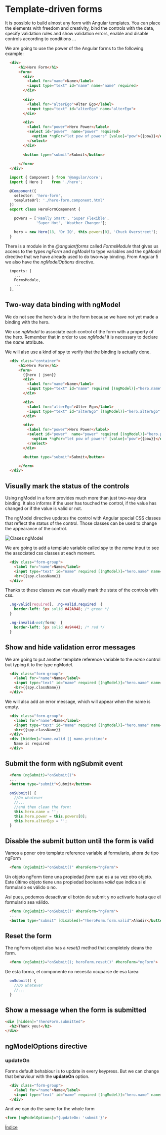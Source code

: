 # Template-driven forms

It is possible to build almost any form with Angular templates. You can place the elements with freedom and creativity, bind the controls with the data, specify validation rules and show validation errors, enable and disable controls according to conditions ...

We are going to use the power of the Angular forms to the following example:

```html
  <div>
      <h1>Hero Form</h1>
      <form>
        <div>
          <label for="name">Name</label>
          <input type="text" id="name" name="name" required>
        </div>
  
        <div>
          <label for="alterEgo">Alter Ego</label>
          <input type="text" id="alterEgo" name="alterEgo">
        </div>

        <div>
          <label for="power">Hero Power</label>
          <select id="power"  name="power" required>
            <option *ngFor="let pow of powers" [value]="pow">{{pow}}</option>
          </select>
        </div>
  
        <button type="submit">Submit</button>
  
      </form>
  </div>
```

```typescript
  import { Component } from '@angular/core';
  import { Hero }    from './hero';

  @Component({
    selector: 'hero-form',
    templateUrl: './hero-form.component.html'
  })
  export class HeroFormComponent {

    powers = ['Really Smart', 'Super Flexible',
              'Super Hot', 'Weather Changer'];

    hero = new Hero(18, 'Dr IQ', this.powers[0], 'Chuck Overstreet');
  }
```

There is a module in the *@angular/forms* called *FormsModule* that gives us access to the types *ngForm* and *ngModel* to type variables and the *ngModel* directive that we have already used to do two-way binding. From Angular 5 we also have the *ngModelOptions* directive.

```typescript
  imports: [
    ...
    FormsModule,
    ...
  ],
```

## Two-way data binding with ngModel

We do not see the hero's data in the form because we have not yet made a binding with the hero.

We use *ngModel* to associate each control of the form with a property of the hero. Remember that in order to use *ngModel* it is necessary to declare the *name* attribute.

We will also use a kind of spy to verify that the binding is actually done.

```html
  <div class="container">
      <h1>Hero Form</h1>
      <form>
        {{hero | json}}
        <div>
          <label for="name">Name</label>
          <input type="text" id="name" required [(ngModel)]="hero.name" name="name">
        </div>

        <div>
          <label for="alterEgo">Alter Ego</label>
          <input type="text" id="alterEgo" [(ngModel)]="hero.alterEgo" name="alterEgo">
        </div>

        <div>
          <label for="power">Hero Power</label>
          <select id="power"  name="power" required [(ngModel)]="hero.power" name="power">
            <option *ngFor="let pow of powers" [value]="pow">{{pow}}</option>
          </select>
        </div>

        <button type="submit">Submit</button>

      </form>
  </div>
```

## Visually mark the status of the controls

Using ngModel in a form provides much more than just two-way data binding. It also informs if the user has touched the control, if the value has changed or if the value is valid or not.

The ngModel directive updates the control with Angular special CSS classes that reflect the status of the control. Those classes can be used to change the appearance of the control.

![Clases ngModel](img/ngModel_clases.png "Clases ngModel")

We are going to add a template variable called spy to the *name* input to see the associated css classes at each moment.

```html
  <div class="form-group">
    <label for="name">Name</label>
    <input type="text" id="name" required [(ngModel)]="hero.name" name="name" #spy>
    <br>{{spy.className}}
  </div>
```

Thanks to these classes we can visually mark the state of the controls with css.

```css
  .ng-valid[required], .ng-valid.required  {
    border-left: 5px solid #42A948; /* green */
  }

  .ng-invalid:not(form)  {
    border-left: 5px solid #a94442; /* red */
  }
```

## Show and hide validation error messages

We are going to put another template reference variable to the *name* control but typing it to the type ngModel.

```html
  <div class="form-group">
    <label for="name">Name</label>
    <input type="text" id="name" required [(ngModel)]="hero.name" name="name" #spy #name="ngModel">
    <br>{{spy.className}}
  </div>
```

We will also add an error message, which will appear when the name is empty.

```html
  <div class="form-group">
    <label for="name">Name</label>
    <input type="text" id="name" required [(ngModel)]="hero.name" name="name" #spy #name="ngModel">
    <br>{{spy.className}}
  </div>
  <div [hidden]="name.valid || name.pristine">
    Name is required
  </div>
```

## Submit the form with ngSubmit event

```html
  <form (ngSubmit)="onSubmit()">
  ...
  <button type="submit">Submit</button>
```

```typescript
  onSubmit() {
    //Do whatever
    //...
    //and then clean the form:
    this.hero.name = '';
    this.hero.power = this.powers[0];
    this.hero.alterEgo = '';
  }
```

## Disable the submit button until the form is valid

Vamos a poner otro template reference variable al formulario, ahora de tipo ngForm

```html
  <form (ngSubmit)="onSubmit()" #heroForm="ngForm">
```

Un objeto ngForm tiene una propiedad *form* que es a su vez otro objeto. Este último objeto tiene una 
propiedad booleana *valid* que indica si el formulario es válido o no.

Así pues, podemos desactivar el botón de submit y no activarlo hasta que el formulario sea válido.

```html
  <form (ngSubmit)="onSubmit()" #heroForm="ngForm">
  ...
  <button type="submit" [disabled]="!heroForm.form.valid">Añadir</button>
```


## Reset the form

The ngForm object also has a *reset()* method that completely cleans the form.

```html
  <form (ngSubmit)="onSubmit(); heroForm.reset()" #heroForm="ngForm">
```

De esta forma, el componente no necesita ocuparse de esa tarea

```typescript
  onSubmit() {
    //Do whatever
    //...
  }
```

## Show a message when the form is submitted

```html
<div [hidden]="!heroForm.submitted">
  <h2>Thank you!</h2>
</div>
```

## ngModelOptions directive

### updateOn

Forms default behabiour is to update in every keypress. But we can change that behaviour with the **updateOn** option.

```html
  <div class="form-group">
    <label for="name">Name</label>
    <input type="text" id="name" required [(ngModel)]="hero.name" name="name" #name="ngModel" [ngModelOptions]="{updateOn: 'blur'}">
  </div>
```

And we can do the same for the whole form

```html
<form [ngModelOptions]="{updateOn: 'submit'}">
```

[Índice](index.md)
